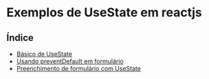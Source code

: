 # Exemplos de UseState em reactjs

## Índice

- [Básico de UseState](https://github.com/Dirack/Estudos/tree/master/react/states_eventos/states#exemplo-b%C3%A1sico-de-uso-de-usestate)
- [Usando preventDefault em formulário](https://github.com/Dirack/Estudos/tree/master/react/states/evento_submit#usando-preventdefault-em-formul%C3%A1rio)
- [Preenchimento de formulário com UseState](https://github.com/Dirack/Estudos/tree/master/react/states_eventos/exercicio_form#exemplo-preenchimento-de-formul%C3%A1rio-com-usestate)
